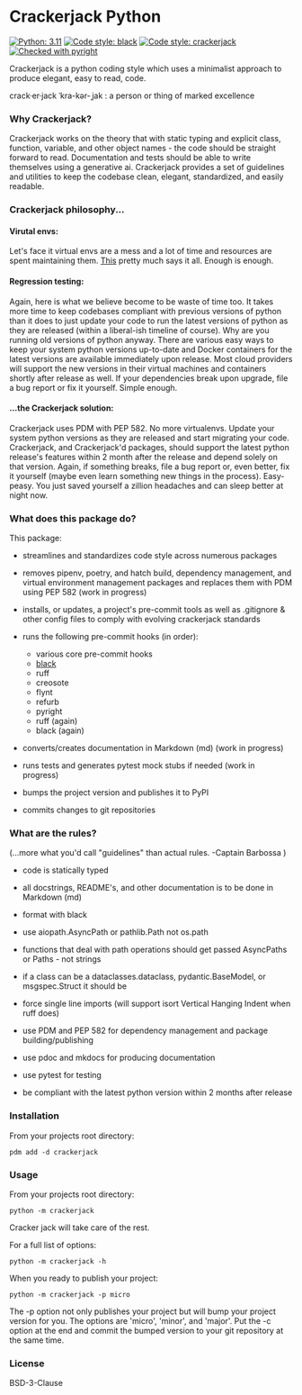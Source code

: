 # Crackerjack Python

[![Python: 3.11](https://img.shields.io/badge/python-3.11%2B-blue)](https://docs.python.org/3/)
[![Code style: black](https://img.shields.io/badge/code%20style-black-000000.svg)](https://github.com/ambv/black)
[![Code style: crackerjack](https://img.shields.io/badge/code%20style-crackerjack-000042)](https://github.com/lesleslie/crackerjack)
[![Checked with pyright](https://microsoft.github.io/pyright/img/pyright_badge.svg)](https://microsoft.github.io/pyright/)

Crackerjack is a python coding style which uses a minimalist approach to produce elegant, easy to read, code.

crack·​er·​jack ˈkra-kər-ˌjak
: a person or thing of marked excellence

### **Why Crackerjack?**

Crackerjack works on the theory that with static typing and explicit class,
function, variable, and other object names - the code should be
straight forward to read. Documentation and tests should be able to write themselves using a generative ai.
Crackerjack provides a set of guidelines and utilities to keep the codebase clean, elegant, standardized, and
easily readable.

### **Crackerjack philosophy...**

#### Virutal envs:

Let's face it virtual envs are a mess and a lot of time and resources are
spent maintaining them. [This](https://miro.medium.com/v2/resize:fit:984/format:webp/1*mHrDuetdLskvNHYucD9u3g.png) pretty
much says it all. Enough is enough.

#### Regression testing:

Again, here is what we believe become to be waste of time too. It takes more time to keep codebases compliant
with previous versions of python than it does to just update your code to run the latest versions of python
as they are released (within a liberal-ish timeline of course). Why are you running old versions of python anyway.
There are various easy ways to keep your system python versions up-to-date and
Docker containers for the latest versions are available immediately upon release. Most cloud providers
will support the new versions in their virtual machines and containers shortly after release as well. If your dependencies
break upon upgrade, file a bug report or fix it yourself. Simple enough.

#### ...the Crackerjack solution:

Crackerjack uses PDM with PEP 582. No more virtualenvs. Update your system python versions as they are released and start
migrating your code. Crackerjack, and Crackerjack'd packages, should support the latest
python release's features within 2 month after the release and depend solely on that version. Again, if
something breaks, file a bug report or, even better, fix it yourself (maybe even learn something new things in the process).
Easy-peasy. You just saved yourself a zillion headaches and can sleep
better at night now.

### **What does this package do?**

This package:

- streamlines and standardizes code style across numerous packages

- removes pipenv, poetry, and hatch build, dependency management, and virtual environment
  management packages and replaces them with PDM using PEP 582 (work in progress)

- installs, or updates, a project's pre-commit tools as well as .gitignore & other config files
  to comply with evolving crackerjack standards

- runs the following pre-commit hooks (in order):
  * various core pre-commit hooks
  * [black](https://github.com/ambv/black)
  * ruff
  * creosote
  * flynt
  * refurb
  * pyright
  * ruff (again)
  * black (again)

- converts/creates documentation in Markdown (md) (work in progress)

- runs tests and generates pytest mock stubs if needed (work in progress)

- bumps the project version and publishes it to PyPI

- commits changes to git repositories

### **What are the rules?**

(...more what you'd call "guidelines" than actual rules. -Captain Barbossa )

- code is statically typed

- all docstrings, README's, and other documentation is to be done in Markdown (md)

- format with black

- use aiopath.AsyncPath or pathlib.Path not os.path

- functions that deal with path operations should get passed AsyncPaths or Paths - not strings

- if a class can be a dataclasses.dataclass, pydantic.BaseModel, or msgspec.Struct it should be

- force single line imports (will support isort Vertical Hanging Indent when ruff does)

- use PDM and PEP 582 for dependency management and package building/publishing

- use pdoc and mkdocs for producing documentation

- use pytest for testing

- be compliant with the latest python version within 2 months after release



[//]: # (- variable docstrings are supported as outlined in)

[//]: # (  [PEP-224]&#40;https://www.python.org/dev/peps/pep-0224/&#41; as well as the module-level)

[//]: # (  __pdoc__ dictionary &#40;see [pdoc docs]&#40;)

[//]: # (  https://pdoc3.github.io/pdoc/doc/pdoc/#overriding-docstrings-with-__pdoc__&#41;&#41;)


### **Installation**

From your projects root directory:

```pdm add -d crackerjack```

### **Usage**

From your projects root directory:

```python -m crackerjack```

Cracker jack will take care of the rest.

For a full list of options:

```python -m crackerjack -h```

When you ready to publish your project:

``python -m crackerjack -p micro``

The -p option not only publishes your project but will bump your
project version for you. The options are 'micro', 'minor', and 'major'.
Put the -c option at the end and commit the bumped version to your git
repository at the same time.

### **License**

BSD-3-Clause
